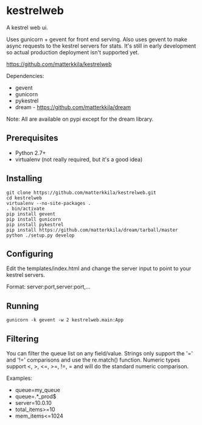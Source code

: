 kestrelweb
==========

A kestrel web ui.

Uses gunicorn + gevent for front end serving.  Also uses gevent to make async requests to the kestrel servers for stats.  It's still in early development so actual production deployment isn't supported yet.

https://github.com/matterkkila/kestrelweb


Dependencies:

 * gevent
 * gunicorn
 * pykestrel
 * dream - https://github.com/matterkkila/dream

Note: All are available on pypi except for the dream library.


Prerequisites
-------------

 * Python 2.7+
 * virtualenv (not really required, but it's a good idea)


Installing
----------

    git clone https://github.com/matterkkila/kestrelweb.git
    cd kestrelweb
    virtualenv --no-site-packages .
    . bin/activate
    pip install gevent
    pip install gunicorn
    pip install pykestrel
    pip install https://github.com/matterkkila/dream/tarball/master
    python ./setup.py develop


Configuring
-----------

Edit the templates/index.html and change the server input to point to your kestrel servers.

Format: server:port,server:port,...


Running
-------

    gunicorn -k gevent -w 2 kestrelweb.main:App


Filtering
---------

You can filter the queue list on any field/value.  Strings only support the '=' and '!=' comparisons and use the re.match() function.  Numeric types support <, >, <=, >=, !=, = and will do the standard numeric comparison.

Examples:

 * queue=my_queue
 * queue=.*_prod$
 * server=10.0.10
 * total_items>=10
 * mem_items<=1024
